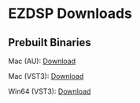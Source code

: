 # EZDSP Downloads

## Prebuilt Binaries

Mac (AU): [Download](./assets/EZDSP_MacAU.pkg)

Mac (VST3): [Download](./assets/EZDSP_MacVST3.pkg)

Win64 (VST3): [Download](./assets/EZDSP_Win64VST3.exe)
